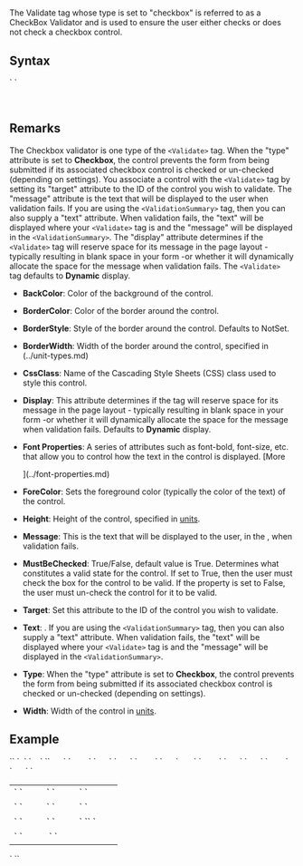 # <Validate type="checkbox">





The Validate tag whose type is set to "checkbox" is referred to as a CheckBox Validator and is used to ensure the user either checks or does not check a checkbox control.



## Syntax

<div class="Code">`<Validate`  
`` BackColor="_color name_|#dddddd"  
    BorderColor="_color name_|#dddddd"  
    BorderStyle="**NotSet**|None|Dotted|Dashed|Solid|Double|Groove|Ridge| Inset|Outset"  
    BorderWidth="_size_"  
    CssClass="_string_"  
    Display="Static|**Dynamic**"`  
`   Font-Bold="True|**False**"  
    Font-Italic="True|**False**"  
    Font-Names="_string_"  
    Font-Overline="True|**False**"  
    Font-Size="_string_|Smaller|Larger|XX-Small|X-Small|Small|Medium| Large|X-Large|XX-Large"  
    Font-Strikeout="True|**False**"  
    Font-Underline="True|**False**"  
    ForeColor="_color name_|#dddddd"  
    Height="_size_"  
    Message="_string_"  
    MustBeChecked="**True**|False"  
    Target="_string_"  
    Text="_string_"  
    Type="Checkbox"  
    Width="_size_"``  
`/> `</div>

 

## Remarks

The Checkbox validator is one type of the `<Validate>` tag. When the "type" attribute is set to **Checkbox**, the control prevents the form from being submitted if its associated checkbox control is checked or un-checked (depending on settings). You associate a control with the `<Validate>` tag by setting its "target" attribute to the ID of the control you wish to validate. The "message" attribute is the text that will be displayed to the user when validation fails. If you are using the `<ValidationSummary>` tag, then you can also supply a "text" attribute. When validation fails, the "text" will be displayed where your `<Validate>` tag is and the "message" will be displayed in the `<ValidationSummary>`. The "display" attribute determines if the `<Validate>` tag will reserve space for its message in the page layout - typically resulting in blank space in your form -or whether it will dynamically allocate the space for the message when validation fails. The `<Validate>` tag defaults to **Dynamic** display.  

*   **BackColor**: Color of the background of the control.  

*   **BorderColor**: Color of the border around the control.  

*   **BorderStyle**: Style of the border around the control. Defaults to NotSet.  

*   **BorderWidth**: Width of the border around the control, specified in (../unit-types.md)  

*   **CssClass**: Name of the Cascading Style Sheets (CSS) class used to style this control.  

*   **Display**: This attribute determines if the <Validate> tag will reserve space for its message in the page layout - typically resulting in blank space in your form -or whether it will dynamically allocate the space for the message when validation fails. Defaults to **Dynamic** display.  

*   **Font Properties**: A series of attributes such as font-bold, font-size, etc. that allow you to control how the text in the control is displayed. [More  

    ](../font-properties.md)
*   **ForeColor**: Sets the foreground color (typically the color of the text) of the control.  

*   **Height**: Height of the control, specified in [units](../unit-types.md).  

*   **Message**: This is the text that will be displayed to the user, in the <span style="font-family: monospace;" xmlns="http://www.w3.org/1999/xhtml"><ValidationSummary></span>, when validation fails.  

*   **MustBeChecked**: True/False, default value is True. Determines what constitutes a valid state for the control. If set to True, then the user must check the box for the control to be valid. If the property is set to False, the user must un-check the control for it to be valid.  

*   **Target**: Set this attribute to the ID of the control you wish to validate.  

*   **Text**: . If you are using the `<ValidationSummary>` tag, then you can also supply a "text" attribute. When validation fails, the "text" will be displayed where your `<Validate>` tag is and the "message" will be displayed in the `<ValidationSummary>`.  

*   **Type**: When the "type" attribute is set to **Checkbox**, the control prevents the form from being submitted if its associated checkbox control is checked or un-checked (depending on settings).  

*   **Width**: Width of the control in [units](../unit-types.md).  



## Example

<div class="Code" xmlns="">`<AddForm>`  
`  <SubmitCommand CommandText="INSERT INTO Users(FirstName, LastName) VALUES(@FirstName, @LastName)" />`  
`    <table>`  
``      <tr>`  
`        <td>`  
`          <Label For="txtFirstName" Text="First Name" />`  
`          <TextBox Id="txtFirstName" DataField="FirstName" DataType="string" />`  
`        </td>`  
`      </tr>`  
`      <tr>`  
`        <td>`  
`          <Label For="txtLastName" Text="Last Name" />`  
`          <TextBox Id="txtLastName" DataField="LastName" DataType="string" />`  
`        </td>`  
`      </tr>`  
      <tr>`  
`        <td>`  
`          <Label For="chkAgree" Text="I Agree to the Terms of Service" />`  
`          <Checkbox Id="chkAgree" DataField="Agree" DataType="boolean" />`  
`<span style="color: #ff0000;"><Validate Type="checkbox" target="chkAgree" mustbechecked="True" message="You must agree to the terms" /></span>`  
`        </td>`  
`      </tr>`  
`      <tr>`  
`        <td colspan="2">`  
`          <AddButton text="Add" />&nbsp;<CancelButton text="Cancel" />`  
`        </td>`  
`      </tr>`  
`    </table>`  
`</AddForm>`</div>

